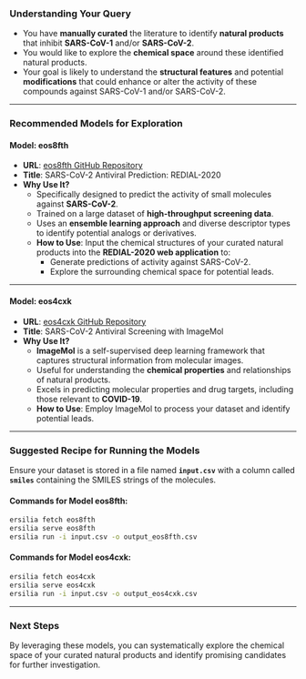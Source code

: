 
### Understanding Your Query

- You have **manually curated** the literature to identify **natural products** that inhibit **SARS-CoV-1** and/or **SARS-CoV-2**.
- You would like to explore the **chemical space** around these identified natural products.
- Your goal is likely to understand the **structural features** and potential **modifications** that could enhance or alter the activity of these compounds against SARS-CoV-1 and/or SARS-CoV-2.

---

### Recommended Models for Exploration

#### Model: **eos8fth**

- **URL**: [eos8fth GitHub Repository](https://github.com/ersilia-os/eos8fth)
- **Title**: SARS-CoV-2 Antiviral Prediction: REDIAL-2020
- **Why Use It?**
  - Specifically designed to predict the activity of small molecules against **SARS-CoV-2**.
  - Trained on a large dataset of **high-throughput screening data**.
  - Uses an **ensemble learning approach** and diverse descriptor types to identify potential analogs or derivatives.
  - **How to Use**: Input the chemical structures of your curated natural products into the **REDIAL-2020 web application** to:
    - Generate predictions of activity against SARS-CoV-2.
    - Explore the surrounding chemical space for potential leads.

---

#### Model: **eos4cxk**

- **URL**: [eos4cxk GitHub Repository](https://github.com/ersilia-os/eos4cxk)
- **Title**: SARS-CoV-2 Antiviral Screening with ImageMol
- **Why Use It?**
  - **ImageMol** is a self-supervised deep learning framework that captures structural information from molecular images.
  - Useful for understanding the **chemical properties** and relationships of natural products.
  - Excels in predicting molecular properties and drug targets, including those relevant to **COVID-19**.
  - **How to Use**: Employ ImageMol to process your dataset and identify potential leads.

---

### Suggested Recipe for Running the Models

Ensure your dataset is stored in a file named **`input.csv`** with a column called **`smiles`** containing the SMILES strings of the molecules.

#### Commands for Model eos8fth:
```bash
ersilia fetch eos8fth
ersilia serve eos8fth
ersilia run -i input.csv -o output_eos8fth.csv
```

#### Commands for Model eos4cxk:
```bash
ersilia fetch eos4cxk
ersilia serve eos4cxk
ersilia run -i input.csv -o output_eos4cxk.csv
```

---

### Next Steps

By leveraging these models, you can systematically explore the chemical space of your curated natural products and identify promising candidates for further investigation.
